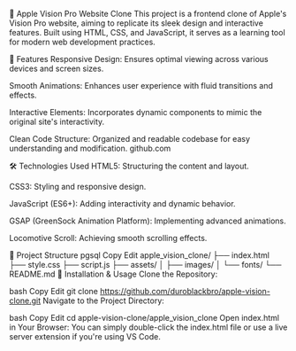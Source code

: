 🍎 Apple Vision Pro Website Clone
This project is a frontend clone of Apple's Vision Pro website, aiming to replicate its sleek design and interactive features. Built using HTML, CSS, and JavaScript, it serves as a learning tool for modern web development practices.


🚀 Features
Responsive Design: Ensures optimal viewing across various devices and screen sizes.

Smooth Animations: Enhances user experience with fluid transitions and effects.

Interactive Elements: Incorporates dynamic components to mimic the original site's interactivity.

Clean Code Structure: Organized and readable codebase for easy understanding and modification.
github.com

🛠️ Technologies Used
HTML5: Structuring the content and layout.

CSS3: Styling and responsive design.

JavaScript (ES6+): Adding interactivity and dynamic behavior.

GSAP (GreenSock Animation Platform): Implementing advanced animations.

Locomotive Scroll: Achieving smooth scrolling effects.


📁 Project Structure
pgsql
Copy
Edit
apple_vision_clone/
├── index.html
├── style.css
├── script.js
├── assets/
│   ├── images/
│   └── fonts/
└── README.md
🔧 Installation & Usage
Clone the Repository:

bash
Copy
Edit
git clone https://github.com/duroblackbro/apple-vision-clone.git
Navigate to the Project Directory:

bash
Copy
Edit
cd apple-vision-clone/apple_vision_clone
Open index.html in Your Browser:
You can simply double-click the index.html file or use a live server extension if you're using VS Code.

